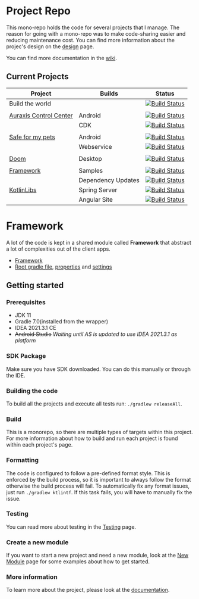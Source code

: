# Project Repo

This mono-repo holds the code for several projects that I manage. The reason for going with a mono-repo was to make code-sharing easier and reducing maintenance cost. You can find more information about the projec's design on the [design](https://dev.azure.com/CRamsan/Framework/_wiki/wikis/Framework.wiki/28/Design-Architecture) page.

You can find more documentation in the [wiki](https://dev.azure.com/CRamsan/Framework/_wiki/wikis/Framework.wiki/22/Project-Wiki).

## Current Projects
| Project                                                  | Builds             | Status                                                                                                                                                                                                                                   |
|----------------------------------------------------------|--------------------|------------------------------------------------------------------------------------------------------------------------------------------------------------------------------------------------------------------------------------------|
| Build the world                                          |                    | [![Build Status](https://dev.azure.com/CRamsan/Framework/_apis/build/status/Build-The-World_Release?branchName=master)](https://dev.azure.com/CRamsan/Framework/_build/latest?definitionId=21&branchName=master)                         | 
|                                                          |                    |                                                                                                                                                                                                                                          | 
| [Auraxis Control Center](auraxiscontrolcenter/README.md) | Android            | [![Build Status](https://dev.azure.com/CRamsan/AuraxisControlCenter/_apis/build/status/AuraxisControCenter?branchName=master)](https://dev.azure.com/CRamsan/AuraxisControlCenter/_build/latest?definitionId=6&branchName=master)        |
|                                                          | CDK                | [![Build Status](https://dev.azure.com/CRamsan/AuraxisControlCenter/_apis/build/status/AuraxisControlCenter_Cdk?branchName=master)](https://dev.azure.com/CRamsan/AuraxisControlCenter/_build/latest?definitionId=20&branchName=master)  |
|                                                          |                    |                                                                                                                                                                                                                                          | 
| [Safe for my pets](petproject//README.md)                | Android            | [![Build Status](https://dev.azure.com/CRamsan/PetProject/_apis/build/status/PetProject-Android?branchName=master)](https://dev.azure.com/CRamsan/PetProject/_build/latest?definitionId=3&branchName=master)                             |
|                                                          | Webservice         | [![Build Status](https://dev.azure.com/CRamsan/PetProject/_apis/build/status/PetProject-Webservice?branchName=master)](https://dev.azure.com/CRamsan/PetProject/_build/latest?definitionId=8&branchName=master)                          |
|                                                          |                    |                                                                                                                                                                                                                                          | 
| [Doom](doom/README.md)                                   | Desktop            | [![Build Status](https://dev.azure.com/CRamsan/Doom-Project/_apis/build/status/Doom-Project_Desktop?branchName=master)](https://dev.azure.com/CRamsan/Doom-Project/_build/latest?definitionId=12&branchName=master)                      |
|                                                          |                    |                                                                                                                                                                                                                                          | 
| [Framework](framework/README.md)                         | Samples            | [![Build Status](https://dev.azure.com/CRamsan/Framework/_apis/build/status/Framework-Samples_Release?branchName=master)](https://dev.azure.com/CRamsan/Framework/_build/latest?definitionId=15&branchName=master)                       |
|                                                          | Dependency Updates | [![Build Status](https://dev.azure.com/CRamsan/Framework/_apis/build/status/Dependency-Updates?branchName=master)](https://dev.azure.com/CRamsan/Framework/_build/latest?definitionId=16&branchName=master)                              |
| [KotlinLibs](kotlinlibs/README.md)                       | Spring Server      | [![Build Status](https://dev.azure.com/CRamsan/KotlinLibs/_apis/build/status/KotlinLibs_Spring?branchName=master)](https://dev.azure.com/CRamsan/KotlinLibs/_build/latest?definitionId=22&branchName=master)                             |
|                                                          | Angular Site       | [![Build Status](https://dev.azure.com/CRamsan/KotlinLibs/_apis/build/status/KotlinLibs_Angular?branchName=master)](https://dev.azure.com/CRamsan/KotlinLibs/_build/latest?definitionId=23&branchName=master)                            |
# Framework
A lot of the code is kept in a shared module called **Framework** that abstract a lot of complexities out of the client apps.
 - [Framework](framework/)
 - [Root gradle file](build.gradle), [properties](gradle.properties) and [settings](settings.gradle)

## Getting started
 
### Prerequisites
- JDK 11
- Gradle 7.0(installed from the wrapper)
- IDEA 2021.3.1 CE
- ~~Android Studio~~ *Waiting until AS is updated to use IDEA 2021.3.1 as platform*

### SDK Package
Make sure you have SDK downloaded. You can do this manually or through the IDE.

### Building the code
To build all the projects and execute all tests run: `./gradlew releaseAll`.

### Build
This is a monorepo, so there are multiple types of targets within this project. For more information about how to build and run each project is found within each project's page.

### Formatting
The code is configured to follow a pre-defined format style. This is enforced by the build process, so it is important to always follow the format otherwise the build process will fail. To automatically fix any format issues, just run `./gradlew ktlintf`. If this task fails, you will have to manually fix the issue.

### Testing
You can read more about testing in the [Testing](https://dev.azure.com/CRamsan/Framework/_wiki/wikis/Framework.wiki/31/Testing) page.

### Create a new module
If you want to start a new project and need a new module, look at the [New Module](https://dev.azure.com/CRamsan/Framework/_wiki/wikis/Framework.wiki/30/Creating-a-new-module) page for some examples about how to get started.

### More information
To learn more about the project, please look at the [documentation](https://dev.azure.com/CRamsan/Framework/_wiki/wikis/Framework.wiki/22/Project-Wiki).
